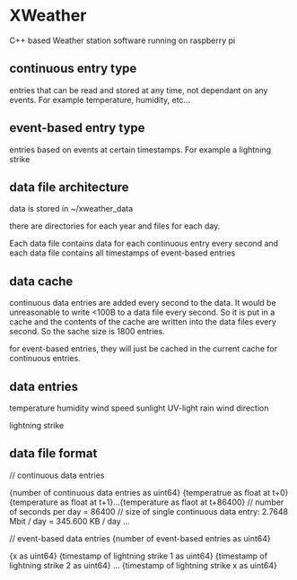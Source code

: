 # XWeather
C++ based Weather station software running on raspberry pi

## continuous entry type
entries that can be read and stored at any time, not dependant on any events. For example temperature, humidity, etc...

## event-based entry type
entries based on events at certain timestamps. For example a lightning strike


## data file architecture
data is stored in ~/xweather_data

there are directories for each year and files for each day.

Each data file contains data for each continuous entry every second
and each data file contains all timestamps of event-based entries

## data cache
continuous data entries are added every second to the data. It would be unreasonable to write <100B to a data file every second. So it is put in a cache and the contents of the cache are written into the data files every second. So the sache size is 1800 entries.

for event-based entries, they will just be cached in the current cache for continuous entries.

## data entries
temperature
humidity
wind speed
sunlight
UV-light
rain
wind direction

lightning strike

## data file format

// continuous data entries

{number of continuous data entries as uint64}
{temperatrue as float at t+0}{temperature as float at t+1}...{temperature as flaot at t+86400} // number of seconds per day = 86400
// size of single continuous data entry: 2.7648 Mbit / day = 345.600 KB / day
... 

// event-based data entries
{number of event-based entries as uint64}

{x as uint64}
{timestamp of lightning strike 1 as uint64}
{timestamp of lightning strike 2 as uint64}
...
{timestamp of lightning strike x as uint64}